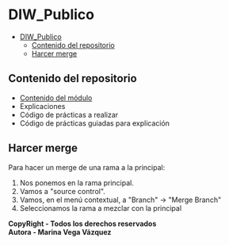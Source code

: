# DIW_Publico

- [DIW\_Publico](#diw_publico)
  - [Contenido del repositorio](#contenido-del-repositorio)
  - [Harcer merge](#harcer-merge)

## Contenido del repositorio

- [Contenido del módulo](/MODULO.md)
- Explicaciones
- Código de prácticas a realizar
- Código de prácticas guiadas para explicación
 
## Harcer merge

Para hacer un merge de una rama a la principal:

1. Nos ponemos en la rama principal.
2. Vamos a "source control".
3. Vamos, en el menú contextual, a "Branch" -> "Merge Branch"
4. Seleccionamos la rama a mezclar con la principal

__CopyRight  - Todos los derechos reservados__  
__Autora  - Marina Vega Vázquez__